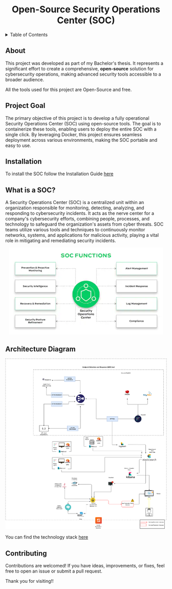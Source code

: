 <h1 align="center">Open-Source Security Operations Center (SOC)</h1>

<details>
<summary>Table of Contents</summary>

1. [About](#about)
2. [Project Goal](#project-goal)
3. [Installation](#installation)
4. [What is a SOC?](#what-is-a-soc)
5. [Architecture Diagram](#architecture-diagram)
6. [Contributing](#contributing)


</details>

## About

This project was developed as part of my Bachelor's thesis. It represents a significant effort to create a comprehensive, **open-source** solution for cybersecurity operations, making advanced security tools accessible to a broader audience.

All the tools used for this project are Open-Source and free.

## Project Goal

The primary objective of this project is to develop a fully operational Security Operations Center (SOC) using open-source tools. The goal is to containerize these tools, enabling users to deploy the entire SOC with a single click. By leveraging Docker, this project ensures seamless deployment across various environments, making the SOC portable and easy to use.

## Installation

To install the SOC follow the Installation Guide [here](https://github.com/DorraJL/Soc-Project/blob/959381070c241f494ccb8680cb04671a364e3f57/SOC%20Implementation%20Guide/README.md)

## What is a SOC?

A Security Operations Center (SOC) is a centralized unit within an organization responsible for monitoring, detecting, analyzing, and responding to cybersecurity incidents. It acts as the nerve center for a company's cybersecurity efforts, combining people, processes, and technology to safeguard the organization's assets from cyber threats. SOC teams utilize various tools and techniques to continuously monitor networks, systems, and applications for malicious activity, playing a vital role in mitigating and remediating security incidents.

<p align="center">
  <img src="./soc-principals.png" alt="SOC Overview" />
</p>

## Architecture Diagram

<p align="center">
  <img src="./soc_architecture_diagram.png" alt="SOC Architecture Diagram" />
</p>

You can find the technology stack [here](./technology_stack.md)

## Contributing

Contributions are welcomed! If you have ideas, improvements, or fixes, feel free to open an issue or submit a pull request.


Thank you for visiting!!


